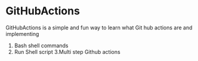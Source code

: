 # GitHubActions
GitHubActions is a simple and fun way to learn what Git hub actions are and implementing 
1. Bash shell commands
2. Run Shell script
3.Multi step Github actions
